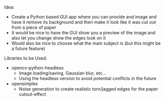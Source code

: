 Idea:
- Create a Python based GUI app where you can provide and image and have it remove its background
  and then make it look like it was cut out from a piece of paper
- It would be nice to have the GUI show you a preview of the image and also let you change show
  the edges look on it
- Would also be nice to choose what the main subject is (but this might be a future feature)

Libraries to be Used:
- opencv-python-headless
  - Image loading/saving, Gaussian blur, etc...
  - Using the headless version to avoid potential conflicts in the future
- opensimplex
  - Noise generation to create realistic torn/jagged edges for the paper cutout-effect
